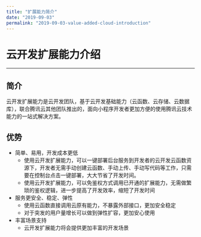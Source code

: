 ```yaml
---
title: "扩展能力简介"
date: "2019-09-03"
permalink: "2019-09-03-value-added-cloud-introduction"
---
```


# 云开发扩展能力介绍

---

## 简介

云开发扩展能力是云开发团队，基于云开发基础能力（云函数、云存储、云数据库），联合腾讯云其他团队推出的，面向小程序开发者更加方便的使用腾讯云技术能力的一站式解决方案。

## 优势

- 简单、易用，开发成本更低
  - 使用云开发扩展能力，可以一键部署后台服务到开发者的云开发云函数资源下，开发者无需手动创建云函数、手动上传、手动写代码等工作，只需要在控制台点击一键部署，大大节省了开发时间。
  - 使用云开发扩展能力，可以免鉴权方式调用已开通的扩展能力，无需做繁琐的鉴权逻辑，进一步提高了开发效率，缩短了开发时间
- 服务更安全、稳定、弹性
  - 使用云函数直接调用云原有能力，不暴露外部接口，更加安全稳定
  - 对于突发的用户量增长可以做到弹性扩容，更加安心使用
- 丰富场景支持
  - 云开发扩展能力将会提供更加丰富的开发场景
